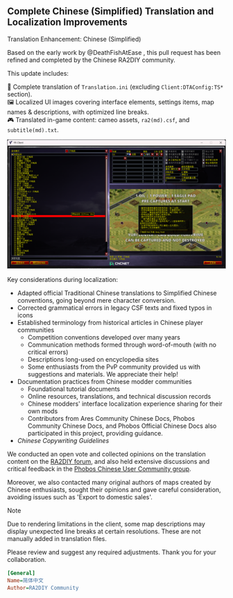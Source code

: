 Complete Chinese (Simplified) Translation and Localization Improvements
---
Translation Enhancement: Chinese (Simplified)

Based on the early work by @DeathFishAtEase , this pull request has been refined and completed by the Chinese RA2DIY community. 

This update includes:

📄 Complete translation of `Translation.ini` (excluding `Client:DTAConfig:TS*` section).  
🖼️ Localized UI images covering interface elements, settings items, map names & descriptions, with optimized line breaks.  
🎮 Translated in-game content: cameo assets, `ra2(md).csf`, and `subtitle(md).txt`.

![image](Translation_Preview.png)

Key considerations during localization:
- Adapted official Traditional Chinese translations to Simplified Chinese conventions, going beyond mere character conversion.
- Corrected grammatical errors in legacy CSF texts and fixed typos in icons
- Established terminology from historical articles in Chinese player communities
  - Competition conventions developed over many years
  - Communication methods formed through word-of-mouth (with no critical errors)
  - Descriptions long-used on encyclopedia sites
  - Some enthusiasts from the PvP community provided us with suggestions and materials. We appreciate their help!
- Documentation practices from Chinese modder communities
  - Foundational tutorial documents
  - Online resources, translations, and technical discussion records
  - Chinese modders' interface localization experience sharing for their own mods
  - Contributors from Ares Community Chinese Docs, Phobos Community Chinese Docs, and Phobos Official Chinese Docs also participated in this project, providing guidance.
- *Chinese Copywriting Guidelines*

We conducted an open vote and collected opinions on the translation content on the [RA2DIY forum](https://bbs.ra2diy.com/), and also held extensive discussions and critical feedback in the [Phobos Chinese User Community group](http://qm.qq.com/cgi-bin/qm/qr?_wv=1027&amp;k=f_h7TZoVX_8--ZedVFBMmjRrLBIzjMKJ&amp;authKey=QfNyW4DZUFqL3ZKzGL5PgLUWTnISj0myWn4WGtPPQmi3F%2FP3vfnuBd3YjLFk%2BU94&amp;noverify=0&amp;group_code=630590659).

Moreover, we also contacted many original authors of maps created by Chinese enthusiasts, sought their opinions and gave careful consideration, avoiding issues such as 'Export to domestic sales'.

> [!NOTE]
> Due to rendering limitations in the client, some map descriptions may display unexpected line breaks at certain resolutions. These are not manually added in translation files.

Please review and suggest any required adjustments. Thank you for your collaboration.

```ini
[General]
Name=简体中文
Author=RA2DIY Community
```